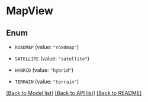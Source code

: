 # MapView

## Enum


* `ROADMAP` (value: `"roadmap"`)

* `SATELLITE` (value: `"satellite"`)

* `HYBRID` (value: `"hybrid"`)

* `TERRAIN` (value: `"terrain"`)


[[Back to Model list]](../README.md#documentation-for-models) [[Back to API list]](../README.md#documentation-for-api-endpoints) [[Back to README]](../README.md)


